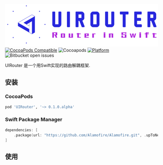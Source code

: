 ![UIRouter: Router in Swift](https://raw.githubusercontent.com/wxlpp/UIRouter/main/log.png)
[![CocoaPods Compatible](https://img.shields.io/cocoapods/v/UIRouter.svg)](https://img.shields.io/cocoapods/v/UIRouter.svg)
![Cocoapods](https://img.shields.io/cocoapods/l/UIRouter)
[![Platform](https://img.shields.io/cocoapods/p/uirouter.svg?style=flat)](https://UIRouter.github.io/uirouter)
![Bitbucket open issues](https://img.shields.io/bitbucket/issues/wxlpp/UIRouter)

UIRouter 是一个用Swift实现的路由解耦框架.

## 安装

### CocoaPods

```ruby
pod 'UIRouter', '~> 0.1.0.alpha'
```

### Swift Package Manager

```swift
dependencies: [
    .package(url: "https://github.com/Alamofire/Alamofire.git", .upToNextMajor(from: "5.2.0"))
]
```
## 使用
